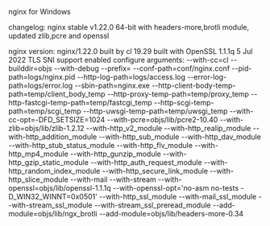 nginx for Windows

changelog:
nginx stable v1.22.0 64-bit with headers-more,brotli module, updated zlib,pcre and openssl

nginx version: nginx/1.22.0
built by cl 19.29
built with OpenSSL 1.1.1q  5 Jul 2022
TLS SNI support enabled
configure arguments: --with-cc=cl --builddir=objs --with-debug --prefix= --conf-path=conf/nginx.conf --pid-path=logs/nginx.pid --http-log-path=logs/access.log --error-log-path=logs/error.log --sbin-path=nginx.exe --http-client-body-temp-path=temp/client_body_temp --http-proxy-temp-path=temp/proxy_temp --http-fastcgi-temp-path=temp/fastcgi_temp --http-scgi-temp-path=temp/scgi_temp --http-uwsgi-temp-path=temp/uwsgi_temp --with-cc-opt=-DFD_SETSIZE=1024 --with-pcre=objs/lib/pcre2-10.40 --with-zlib=objs/lib/zlib-1.2.12 --with-http_v2_module --with-http_realip_module --with-http_addition_module --with-http_sub_module --with-http_dav_module --with-http_stub_status_module --with-http_flv_module --with-http_mp4_module --with-http_gunzip_module --with-http_gzip_static_module --with-http_auth_request_module --with-http_random_index_module --with-http_secure_link_module --with-http_slice_module --with-mail --with-stream --with-openssl=objs/lib/openssl-1.1.1q --with-openssl-opt='no-asm no-tests -D_WIN32_WINNT=0x0501' --with-http_ssl_module --with-mail_ssl_module --with-stream_ssl_module --with-stream_ssl_preread_module --add-module=objs/lib/ngx_brotli --add-module=objs/lib/headers-more-0.34
